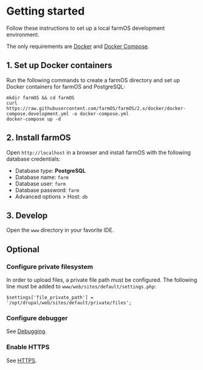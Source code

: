 # Getting started

Follow these instructions to set up a local farmOS development environment.

The only requirements are [Docker](https://www.docker.com) and
[Docker Compose](https://docs.docker.com/compose).

## 1. Set up Docker containers

Run the following commands to create a farmOS directory and set up Docker
containers for farmOS and PostgreSQL:

    mkdir farmOS && cd farmOS
    curl https://raw.githubusercontent.com/farmOS/farmOS/2.x/docker/docker-compose.development.yml -o docker-compose.yml
    docker-compose up -d

## 2. Install farmOS

Open `http://localhost` in a browser and install farmOS with the following
database credentials:

- Database type: **PostgreSQL**
- Database name: `farm`
- Database user: `farm`
- Database password: `farm`
- Advanced options > Host: `db`

## 3. Develop

Open the `www` directory in your favorite IDE.

## Optional

### Configure private filesystem

In order to upload files, a private file path must be configured. The following
line must be added to `www/web/sites/default/settings.php`:

    $settings['file_private_path'] = '/opt/drupal/web/sites/default/private/files';

### Configure debugger

See [Debugging](/development/environment/debug).

### Enable HTTPS

See [HTTPS](/development/environment/https).
